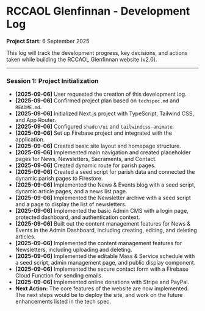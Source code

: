 # RCCAOL Glenfinnan - Development Log

**Project Start:** 6 September 2025

This log will track the development progress, key decisions, and actions taken while building the RCCAOL Glenfinnan website (v2.0).

---

### Session 1: Project Initialization

*   **[2025-09-06]** User requested the creation of this development log.
*   **[2025-09-06]** Confirmed project plan based on `techspec.md` and `README.md`.
*   **[2025-09-06]** Initialized Next.js project with TypeScript, Tailwind CSS, and App Router.
*   **[2025-09-06]** Configured `shadcn/ui` and `tailwindcss-animate`.
*   **[2025-09-06]** Set up Firebase project and integrated with the application.
*   **[2025-09-06]** Created basic site layout and homepage structure.
*   **[2025-09-06]** Implemented main navigation and created placeholder pages for News, Newsletters, Sacraments, and Contact.
*   **[2025-09-06]** Created dynamic route for parish pages.
*   **[2025-09-06]** Created a seed script for parish data and connected the dynamic parish pages to Firestore.
*   **[2025-09-06]** Implemented the News & Events blog with a seed script, dynamic article pages, and a news list page.
*   **[2025-09-06]** Implemented the Newsletter archive with a seed script and a page to display the list of newsletters.
*   **[2025-09-06]** Implemented the basic Admin CMS with a login page, protected dashboard, and authentication context.
*   **[2025-09-06]** Built out the content management features for News & Events in the Admin Dashboard, including creating, editing, and deleting articles.
*   **[2025-09-06]** Implemented the content management features for Newsletters, including uploading and deleting.
*   **[2025-09-06]** Implemented the editable Mass & Service schedule with a seed script, admin management page, and public display component.
*   **[2025-09-06]** Implemented the secure contact form with a Firebase Cloud Function for sending emails.
*   **[2025-09-06]** Implemented online donations with Stripe and PayPal.
*   **Next Action:** The core features of the website are now implemented. The next steps would be to deploy the site, and work on the future enhancements listed in the tech spec.
